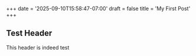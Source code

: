 +++
date = '2025-09-10T15:58:47-07:00'
draft = false
title = 'My First Post'
+++
## Test Header
This header is indeed test
